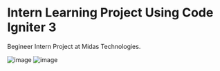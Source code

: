 <h1>Intern Learning Project Using Code Igniter 3 </h1>
<p>Begineer Intern Project at Midas Technologies.</p>

![image](https://user-images.githubusercontent.com/81124145/204028309-4e639267-91c1-4404-952d-47f7b84b1fa0.png)
![image](https://user-images.githubusercontent.com/81124145/204028615-2d06c9ff-36d5-42ba-a54c-4920d4dbda32.png)
